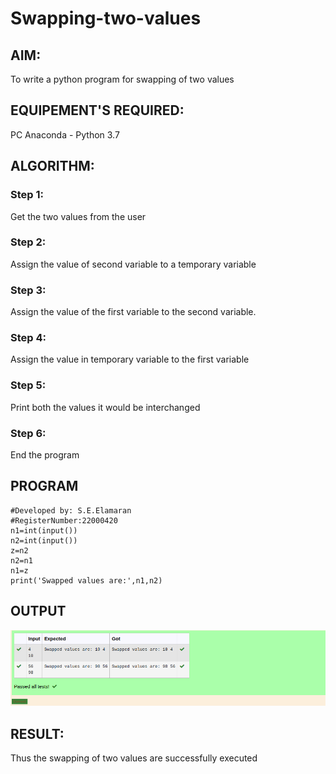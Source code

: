 # Swapping-two-values
## AIM:
To write a python program for swapping of two values
## EQUIPEMENT'S REQUIRED: 
PC
Anaconda - Python 3.7
## ALGORITHM: 
### Step 1:
Get the two values from the user
### Step 2: 
Assign the value of second variable to a temporary variable 
### Step 3: 
Assign the value of the first variable to the second variable.
### Step 4:  
Assign the value in temporary variable to the first variable
### Step 5: 
Print both the values it would be interchanged
### Step 6: 
End the program
## PROGRAM
```#Program to swap two values.
#Developed by: S.E.Elamaran
#RegisterNumber:22000420
n1=int(input())
n2=int(input())
z=n2
n2=n1
n1=z
print('Swapped values are:',n1,n2)
```
## OUTPUT
![output ](13d.png)        



## RESULT:
Thus the swapping of two values are successfully executed



